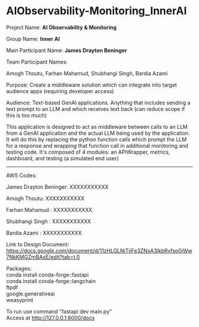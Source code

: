# AIObservability-Monitoring_InnerAI


Project Name: **AI Observability & Monitoring**

Group Name: **Inner AI**

Main Participant Name: **James Drayton Beninger**

Team Participant Names:

Amogh Thoutu, Farhan Mahamud, Shubhangi Singh, Bardia Azami

Purpose: Create a middleware solution which can integrate into target audience apps (requiring developer access)

Audience: Text-based GenAI applications. Anything that includes sending a text prompt to an LLM and which receives text back (can reduce scope if this is too much)

This application is designed to act as middleware between calls to an LLM from a GenAI application and the actual LLM being used by the application. It will do this by replacing the python function calls which prompt the LLM for a response and wrapping that function call in additional monitoring and testing code. It's composed of 4 modules: an APIWrapper, metrics, dashboard, and testing (a simulated end user)

------------------------------------------------------- -

AWS Codes:

James Drayton Beninger: XXXXXXXXXXX 

Amogh Thoutu: XXXXXXXXXXX 

Farhan Mahamud : XXXXXXXXXXX 

Shubhangi Singh : XXXXXXXXXXX 

Bardia Azami : XXXXXXXXXXX 

Link to Design Document: <br>
https://docs.google.com/document/d/11zHLGLNiTjiFe3ZNxA3lkbRvfso0iWw7NkKMGZmBAxE/edit?tab=t.0 <br>

Packages: <br>
conda install conda-forge::fastapi <br>
conda install conda-forge::langchain <br>
ftpdf <br>
google.generativeai <br> 
weasyprint <br>

To run use command "fastapi dev main.py" <br>
Access at http://127.0.0.1:8000/docs <br>
